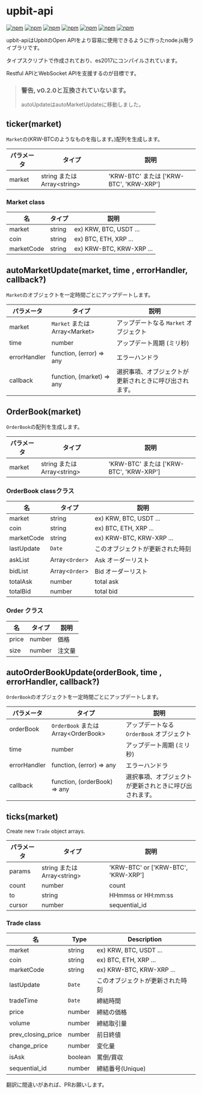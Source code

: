 # upbit-api
[![npm](https://img.shields.io/npm/v/upbit-api.svg?style=flat-square)](https://www.npmjs.com/package/upbit-api)
[![npm](https://img.shields.io/npm/dt/upbit-api.svg?style=flat-square)](https://www.npmjs.com/package/upbit-api)
[![npm](https://img.shields.io/npm/l/upbit-api.svg?registry_uri=https%3A%2F%2Fregistry.npmjs.com&style=flat-square)](https://opensource.org/licenses/MIT)
[![npm](https://img.shields.io/badge/Readme-English-lightgray.svg?style=flat-square)](https://github.com/Shin-JaeHeon/upbit-api/blob/master/README.md)
[![npm](https://img.shields.io/badge/Readme-한국어-blue.svg?style=flat-square)](https://github.com/Shin-JaeHeon/upbit-api/blob/master/README-KR.md)
[![npm](https://img.shields.io/badge/Readme-日本語-orange.svg?style=flat-square)](https://github.com/Shin-JaeHeon/upbit-api/blob/master/README-JP.md)
[![npm](https://img.shields.io/badge/Readme-汉语-orange.svg?style=flat-square)](https://github.com/Shin-JaeHeon/upbit-api/blob/master/README-CN.md)

upbit-apiはUpbitのOpen APIをより容易に使用できるように作ったnode.js用ライブラリです。

タイプスクリプトで作成されており、es2017にコンパイルされています。

Restful APIとWebSocket APIを支援するのが目標です。

> ### 警告, v0.2.0と互換されていないます。
> autoUpdateはautoMarketUpdateに移動しました。

## ticker(market)
`Market`の(KRW-BTCのようなものを指します。)配列を生成します。

  | パラメータ       | タイプ                       | 説明                                 |
|----------------|--------------------------- |-------------------------------------|
| market         | string または Array\<string\>  | 'KRW-BTC' または ['KRW-BTC', 'KRW-XRP'] |
### Market class
| 名     | タイプ   | 説明      |
|----------------|------- |-------------|
| market         | string | ex) KRW, BTC, USDT ... |
| coin         | string | ex) BTC, ETH, XRP ... |
| marketCode         | string | ex) KRW-BTC, KRW-XRP ... |
## autoMarketUpdate(market, time , errorHandler, callback?)
`Market`のオブジェクトを一定時間ごとにアップデートします。

| パラメータ       | タイプ                         | 説明                                   |
|----------------|---------------------------   |---------------------------------------|
| market         | `Market` または Array\<Market\>  |  アップデートなる  `Market` オブジェクト |
| time           | number                       | アップデート周期 (ミリ秒) |
| errorHandler   | function, (error) => any     | エラーハンドラ  |
| callback   | function, (market) => any     |  選択事項、オブジェクトが更新されときに呼び出されます。 |

## OrderBook(market)
`OrderBook`の配列を生成します。

| パラメータ       | タイプ                       | 説明                                 |
|----------------|--------------------------- |-------------------------------------|
| market         | string または Array\<string\>  | 'KRW-BTC' または ['KRW-BTC', 'KRW-XRP'] |

### OrderBook classクラス
| 名     | タイプ   | 説明      |
|----------------|------- |-------------|
| market         | string | ex) KRW, BTC, USDT ... |
| coin         | string | ex) BTC, ETH, XRP ... |
| marketCode         | string | ex) KRW-BTC, KRW-XRP ... |
| lastUpdate         | `Date` | このオブジェクトが更新された時刻 |
| askList         | Array\<`Order`\> | Ask オーダーリスト |
| bidList         | Array\<`Order`\> | Bid オーダーリスト |
| totalAsk         |number  | total ask  |
| totalBid         |number  | total bid  |

### Order クラス
| 名     | タイプ   | 説明      |
|----------------|------- |-------------|
| price       | number | 価格|
| size        | number | 注文量 |

## autoOrderBookUpdate(orderBook, time , errorHandler, callback?)
`OrderBook`のオブジェクトを一定時間ごとにアップデートします。

| パラメータ       | タイプ                         | 説明                                   |
|----------------|---------------------------   |---------------------------------------|
| orderBook         | `OrderBook` または Array\<OrderBook\>  |アップデートなる  `OrderBook` オブジェクト |
| time           | number                       | アップデート周期 (ミリ秒) |
| errorHandler   | function, (error) => any     | エラーハンドラ  |
| callback   | function, (orderBook) => any     |  選択事項、オブジェクトが更新されときに呼び出されます。 |

## ticks(market)
Create new `Trade` object arrays.

| パラメータ     | タイプ                      | 説明                                |
|----------------|--------------------------- |-------------------------------------|
| params         | string または Array\<string\>  | 'KRW-BTC' or ['KRW-BTC', 'KRW-XRP'] |
| count          | number                     | count                               |
| to             | string                     | HHmmss or HH:mm:ss                  |
| cursor         | number                     | sequential_id                       |

### Trade class
| 名               | Type   | Description |
|--------------------|-------  |-------------|
| market             | string  | ex) KRW, BTC, USDT ... |
| coin               | string  | ex) BTC, ETH, XRP ... |
| marketCode         | string  | ex) KRW-BTC, KRW-XRP ... |
| lastUpdate         | `Date`  | このオブジェクトが更新された時刻|
| tradeTime          | `Date`  | 締結時間 |
| price              | number  | 締結の価格 |
| volume             | number  | 締結取引量  |
| prev_closing_price | number  | 前日終値 |
| change_price       | number  | 変化量  |
| isAsk              | boolean | 罵倒/買収 |
| sequential_id      | number  | 締結番号(Unique)  |

翻訳に間違いがあれば、PRお願いします。